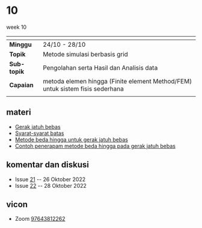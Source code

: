 # 10
week 10

<span> | <span>
:- | :-
**Minggu** | 24/10 - 28/10
**Topik** | Metode simulasi berbasis grid
**Sub-topik** | Pengolahan serta Hasil dan Analisis data
**Capaian** | metoda elemen hingga (Finite element Method/FEM) untuk sistem fisis sederhana
||


## materi
+ [Gerak jatuh bebas](https://github.com/dudung/xeqn/blob/main/src/0020.md)
+ [Syarat-syarat batas](https://www.nairaland.com/3055062/5-types-boundary-conditions-mathematics)
+ [Metode beda hingga untuk gerak jatuh bebas](https://github.com/dudung/xeqn/blob/main/src/0019.md)
+ [Contoh penerapam metode beda hingga pada gerak jatuh bebas](https://github.com/dudung/py-jupyter-notebook/blob/main/app/case_03/free_fall.ipynb)

## komentar dan diskusi
+ Issue [21](https://github.com/dudung/fi4002-01-2022-1/issues/21) -- 26 Oktober 2022
+ Issue [22](https://github.com/dudung/fi4002-01-2022-1/issues/22) -- 28 Oktober 2022

## vicon
+ Zoom [97643812262](https://itb-ac-id.zoom.us/j/97643812262?pwd=T1Vicm9WUTBacGEwTmdSTDNvQ0N6Zz09)
